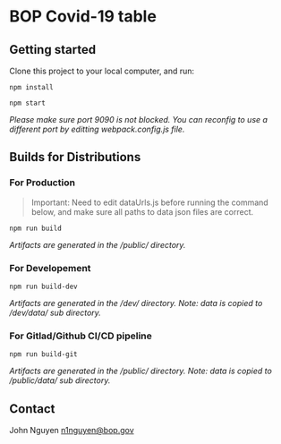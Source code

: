 # BOP Covid-19 table
## Getting started

Clone this project to your local computer, and run:

`npm install`

`npm start`

*Please make sure port 9090 is not blocked.  You can reconfig to use a different port by editting webpack.config.js file.*

## Builds for Distributions

### For Production

> Important: Need to edit dataUrls.js before running the command below, and make sure all paths to data json files are correct.

`npm run build`

*Artifacts are generated in the /public/ directory.*


### For Developement
`npm run build-dev`

*Artifacts are generated in the /dev/ directory.  Note: data is copied to /dev/data/ sub directory.*


### For Gitlad/Github CI/CD pipeline
`npm run build-git`

*Artifacts are generated in the /public/ directory.  Note: data is copied to /public/data/ sub directory.*


## Contact
John Nguyen
<n1nguyen@bop.gov>
